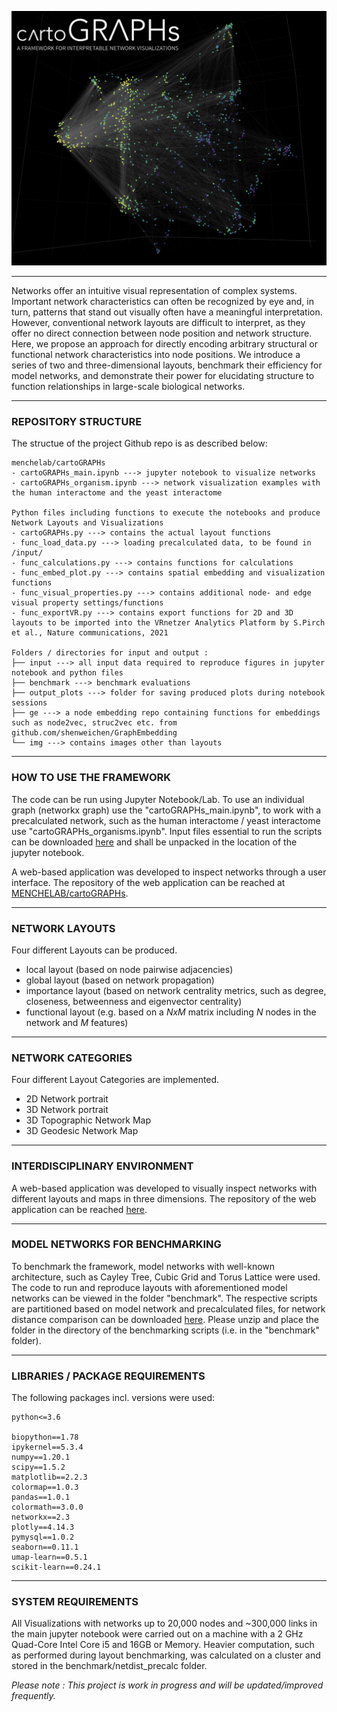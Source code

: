 ![cartographs](img/cartographs_img01.png)

---

Networks offer an intuitive visual representation of complex systems. Important network
characteristics can often be recognized by eye and, in turn, patterns that stand out
visually often have a meaningful interpretation. However, conventional network layouts
are difficult to interpret, as they offer no direct connection between node position and
network structure. Here, we propose an approach for directly encoding arbitrary
structural or functional network characteristics into node positions. We introduce a
series of two and three-dimensional layouts, benchmark their efficiency for model
networks, and demonstrate their power for elucidating structure to function 
relationships in large-scale biological networks.

---

### **REPOSITORY STRUCTURE**
The structue of the project Github repo is as described below:
```
menchelab/cartoGRAPHs
- cartoGRAPHs_main.ipynb ---> jupyter notebook to visualize networks 
- cartoGRAPHs_organism.ipynb ---> network visualization examples with the human interactome and the yeast interactome

Python files including functions to execute the notebooks and produce Network Layouts and Visualizations
- cartoGRAPHs.py ---> contains the actual layout functions
- func_load_data.py ---> loading precalculated data, to be found in /input/
- func_calculations.py ---> contains functions for calculations 
- func_embed_plot.py ---> contains spatial embedding and visualization functions 
- func_visual_properties.py ---> contains additional node- and edge visual property settings/functions
- func_exportVR.py ---> contains export functions for 2D and 3D layouts to be imported into the VRnetzer Analytics Platform by S.Pirch et al., Nature communications, 2021

Folders / directories for input and output : 
├── input ---> all input data required to reproduce figures in jupyter notebook and python files
├── benchmark ---> benchmark evaluations 
├── output_plots ---> folder for saving produced plots during notebook sessions
├── ge ---> a node embedding repo containing functions for embeddings such as node2vec, struc2vec etc. from github.com/shenweichen/GraphEmbedding
└── img ---> contains images other than layouts
```

---

### **HOW TO USE THE FRAMEWORK**

The code can be run using Jupyter Notebook/Lab. To use an individual graph (networkx graph) use the "cartoGRAPHs_main.ipynb", to work with a precalculated network, such as the human interactome / yeast interactome use
"cartoGRAPHs_organisms.ipynb". 
Input files essential to run the scripts can be downloaded
[here](https://drive.google.com/file/d/1_FR-It9-h9ZZ1Pn-ErwGqxxIlMCHG_54/view?usp=sharing) and shall be unpacked in the location of the jupyter notebook. 

A web-based application was developed to inspect networks through a user interface. The repository of the web application can be reached at [MENCHELAB/cartoGRAPHs](https://github.com/menchelab/cartoGRAPHs_app). 

---

### **NETWORK LAYOUTS**
Four different Layouts can be produced. 

+ local layout (based on node pairwise adjacencies)
+ global layout (based on network propagation)
+ importance layout (based on network centrality metrics, such as degree, closeness, betweenness and eigenvector centrality)
+ functional layout (e.g. based on a *NxM* matrix including *N* nodes in the network and *M* features)

---

### **NETWORK CATEGORIES**

Four different Layout Categories are implemented. 
+ 2D Network portrait
+ 3D Network portrait
+ 3D Topographic Network Map
+ 3D Geodesic Network Map

---

### **INTERDISCIPLINARY ENVIRONMENT**

A web-based application was developed to visually inspect networks with different layouts and maps in three dimensions. The repository of the web application can be reached [here](https://github.com/chris-huetter/cartoGRAPHs_app).

---

### **MODEL NETWORKS FOR BENCHMARKING**

To benchmark the framework, model networks with well-known architecture, such as Cayley Tree, Cubic Grid and Torus Lattice were used.
The code to run and reproduce layouts with aforementioned model networks can be viewed in the folder "benchmark". The respective scripts are partitioned based on model network and precalculated files, for network distance comparison can be downloaded [here](https://drive.google.com/file/d/1_Fhc6pbW8TfCB9jYUQGG-8I5qLs1niUZ/view?usp=sharing). Please unzip and place the folder in the directory of the benchmarking scripts (i.e. in the "benchmark" folder). 

---

### **LIBRARIES / PACKAGE REQUIREMENTS**

The following packages incl. versions were used: 
```
python<=3.6

biopython==1.78
ipykernel==5.3.4
numpy==1.20.1
scipy==1.5.2
matplotlib==2.2.3
colormap==1.0.3
pandas==1.0.1
colormath==3.0.0
networkx==2.3
plotly==4.14.3
pymysql==1.0.2
seaborn==0.11.1
umap-learn==0.5.1
scikit-learn==0.24.1

```

---

### **SYSTEM REQUIREMENTS**
All Visualizations with networks up to 20,000 nodes and ~300,000 links in the main jupyter notebook were carried out on a machine with a 2 GHz Quad-Core Intel Core i5 and 16GB or Memory. 
Heavier computation, such as performed during layout benchmarking, was calculated on a cluster and stored in the benchmark/netdist_precalc folder. 

*Please note : This project is work in progress and will be updated/improved frequently.*

